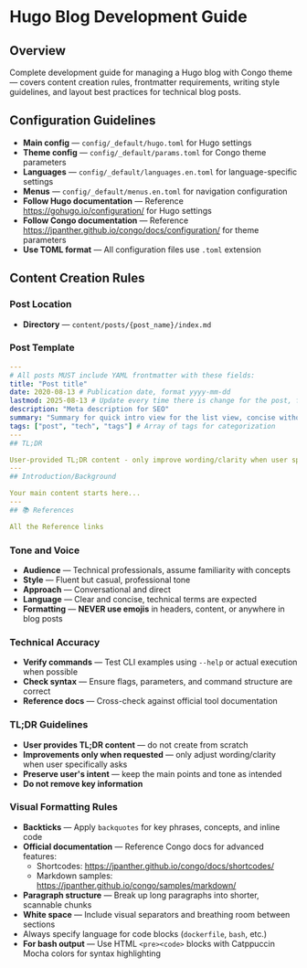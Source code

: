# Hugo Blog Development Guide

## Overview

Complete development guide for managing a Hugo blog with Congo theme — covers content creation rules, frontmatter requirements, writing style guidelines, and layout best practices for technical blog posts.

## Configuration Guidelines

- **Main config** — `config/_default/hugo.toml` for Hugo settings
- **Theme config** — `config/_default/params.toml` for Congo theme parameters
- **Languages** — `config/_default/languages.en.toml` for language-specific settings
- **Menus** — `config/_default/menus.en.toml` for navigation configuration
- **Follow Hugo documentation** — Reference https://gohugo.io/configuration/ for Hugo settings
- **Follow Congo documentation** — Reference https://jpanther.github.io/congo/docs/configuration/ for theme parameters
- **Use TOML format** — All configuration files use `.toml` extension

## Content Creation Rules

### Post Location

- **Directory** — `content/posts/{post_name}/index.md`

### Post Template

```yaml
---
# All posts MUST include YAML frontmatter with these fields:
title: "Post title"
date: 2020-08-13 # Publication date, format yyyy-mm-dd
lastmod: 2025-08-13 # Update every time there is change for the post, format yyyy-mm-dd
description: "Meta description for SEO"
summary: "Summary for quick intro view for the list view, concise without too much detail"
tags: ["post", "tech", "tags"] # Array of tags for categorization
---
## TL;DR

User-provided TL;DR content - only improve wording/clarity when user specifically asks
---
## Introduction/Background

Your main content starts here...
---
## 📚 References

All the Reference links
```

### Tone and Voice

- **Audience** — Technical professionals, assume familiarity with concepts
- **Style** — Fluent but casual, professional tone
- **Approach** — Conversational and direct
- **Language** — Clear and concise, technical terms are expected
- **Formatting** — **NEVER use emojis** in headers, content, or anywhere in blog posts

### Technical Accuracy

- **Verify commands** — Test CLI examples using `--help` or actual execution when possible
- **Check syntax** — Ensure flags, parameters, and command structure are correct
- **Reference docs** — Cross-check against official tool documentation

### TL;DR Guidelines

- **User provides TL;DR content** — do not create from scratch
- **Improvements only when requested** — only adjust wording/clarity when user specifically asks
- **Preserve user's intent** — keep the main points and tone as intended
- **Do not remove key information**

### Visual Formatting Rules

- **Backticks** — Apply `backquotes` for key phrases, concepts, and inline code
- **Official documentation** — Reference Congo docs for advanced features:
  - Shortcodes: https://jpanther.github.io/congo/docs/shortcodes/
  - Markdown samples: https://jpanther.github.io/congo/samples/markdown/
- **Paragraph structure** — Break up long paragraphs into shorter, scannable chunks
- **White space** — Include visual separators and breathing room between sections
- Always specify language for code blocks (`dockerfile`, `bash`, etc.)
- **For bash output** — Use HTML `<pre><code>` blocks with Catppuccin Mocha colors for syntax highlighting
